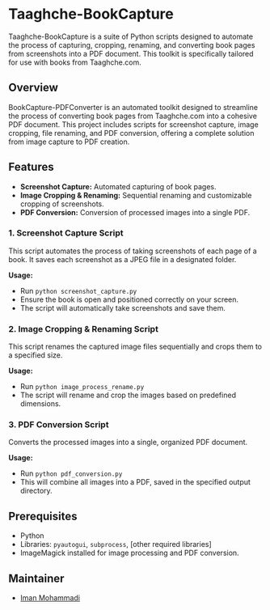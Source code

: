 # Taaghche-BookCapture
Taaghche-BookCapture is a suite of Python scripts designed to automate the process of capturing, cropping, renaming, and converting book pages from screenshots into a PDF document. This toolkit is specifically tailored for use with books from Taaghche.com.


## Overview
BookCapture-PDFConverter is an automated toolkit designed to streamline the process of converting book pages from Taaghche.com into a cohesive PDF document. This project includes scripts for screenshot capture, image cropping, file renaming, and PDF conversion, offering a complete solution from image capture to PDF creation.

## Features
- **Screenshot Capture:** Automated capturing of book pages.
- **Image Cropping & Renaming:** Sequential renaming and customizable cropping of screenshots.
- **PDF Conversion:** Conversion of processed images into a single PDF.

### 1. Screenshot Capture Script
This script automates the process of taking screenshots of each page of a book. It saves each screenshot as a JPEG file in a designated folder.

**Usage:**
- Run `python screenshot_capture.py`
- Ensure the book is open and positioned correctly on your screen.
- The script will automatically take screenshots and save them.

### 2. Image Cropping & Renaming Script
This script renames the captured image files sequentially and crops them to a specified size.

**Usage:**
- Run `python image_process_rename.py`
- The script will rename and crop the images based on predefined dimensions.

### 3. PDF Conversion Script
Converts the processed images into a single, organized PDF document.

**Usage:**
- Run `python pdf_conversion.py`
- This will combine all images into a PDF, saved in the specified output directory.

## Prerequisites
- Python
- Libraries: `pyautogui`, `subprocess`, [other required libraries]
- ImageMagick installed for image processing and PDF conversion.

## Maintainer

- [Iman Mohammadi](https://github.com/Imanm02)